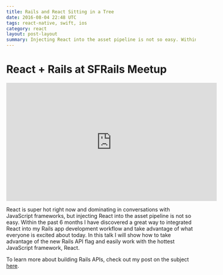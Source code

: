 ```yaml
---
title: Rails and React Sitting in a Tree
date: 2016-08-04 22:48 UTC
tags: react-native, swift, ios
category: react
layout: post-layout
summary: Injecting React into the asset pipeline is not so easy. Within the past 6 months I have discovered a great way to integrated React into my Rails app development workflow and take advantage of what everyone is excited about today.
---
```

# React + Rails at SFRails Meetup 

<iframe width="560" height="315" src="https://www.youtube.com/embed/uBZGalgS-U8" frameborder="0" allowfullscreen></iframe>

React is super hot right now and dominating in conversations with JavaScript frameworks, but injecting React into the asset pipeline is not so easy. Within the past 6 months I have discovered a great way to integrated React into my Rails app development workflow and take advantage of what everyone is excited about today. In this talk I will show how to take advantage of the new Rails API flag and easily work with the hottest JavaScript framework, React. 

To learn more about building Rails APIs, check out my post on the
subject [here](/2016/04/06/react-native-and-swift-at-forward-4.html).
